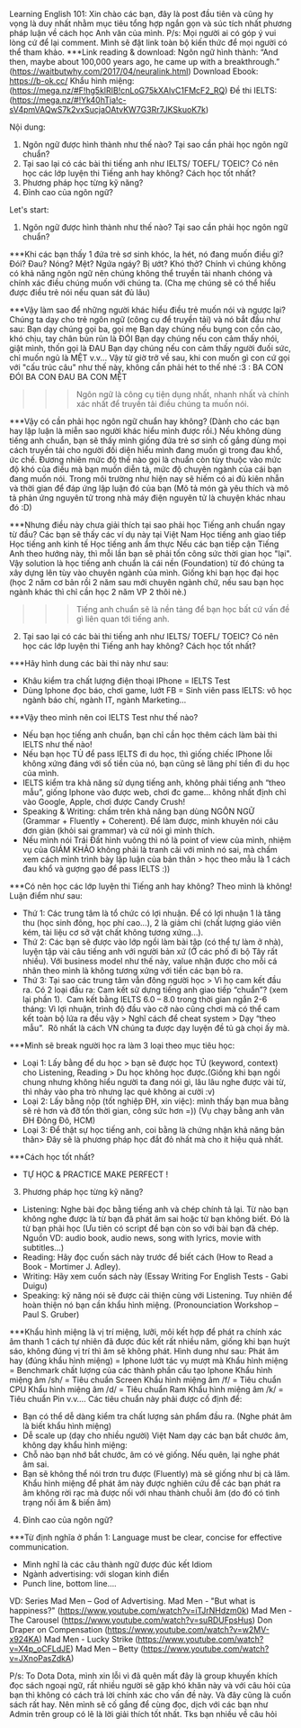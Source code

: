 Learning English 101:
Xin chào các bạn, đây là post đầu tiên và cũng hy vọng là duy nhất nhằm mục tiêu tổng hợp ngắn gọn và súc tích nhất phương pháp luận về cách học Anh văn của mình.
P/s: Mọi người ai có góp ý vui lòng cứ để lại comment. Mình sẽ đặt link toàn bộ kiến thức để mọi người có thể tham khảo.
\*\*\*Link reading & download:
Ngôn ngữ hình thành: “And then, maybe about 100,000 years ago, he came up with a breakthrough.” (https://waitbutwhy.com/2017/04/neuralink.html)
Download Ebook: https://b-ok.cc/
Khẩu hình miệng: (https://mega.nz/#F!hg5klRIB!cnLoG75kXAlvC1FMcF2_RQ)
Đề thi IELTS: (https://mega.nz/#!Yk40hTja!c-sV4pmVAQwS7k2vxSucjaOAtvKW7G3Rr7JKSkuoK7k)

Nội dung:

1. Ngôn ngữ được hình thành như thế nào? Tại sao cần phải học ngôn ngữ chuẩn?
2. Tại sao lại có các bài thi tiếng anh như IELTS/ TOEFL/ TOEIC? Có nên học các lớp luyện thi Tiếng anh hay không? Cách học tốt nhất?
3. Phương pháp học từng kỹ năng?
4. Đỉnh cao của ngôn ngữ?

Let's start:

1. Ngôn ngữ được hình thành như thế nào? Tại sao cần phải học ngôn ngữ chuẩn?

\*\*\*Khi các bạn thấy 1 đứa trẻ sơ sinh khóc, la hét, nó đang muốn điều gì?
Đói? Đau? Nóng? Mệt? Ngứa ngáy? Bị ướt? Khó thở?
Chính vì chúng không có khả năng ngôn ngữ nên chúng không thể truyền tải nhanh chóng và chính xác điều chúng muốn với chúng ta. (Cha mẹ chúng sẽ có thể hiểu được điều trẻ nói nếu quan sát đủ lâu)

\*\*\*Vậy làm sao để những người khác hiểu điều trẻ muốn nói và ngược lại?
Chúng ta dạy cho trẻ ngôn ngữ (công cụ để truyền tải) và nó bắt đầu như sau:
Bạn dạy chúng gọi ba, gọi mẹ
Bạn dạy chúng nếu bụng con cồn cào, khó chịu, tay chân bủn rủn là ĐÓI
Bạn dạy chúng nếu con cảm thấy nhói, giật mình, thốn gọi là ĐAU
Bạn dạy chúng nếu con cảm thấy người đuối sức, chỉ muốn ngủ là MỆT
v.v...
Vậy từ giờ trở về sau, khi con muốn gì con cứ gọi với "cấu trúc câu" như thế này, không cần phải hét to thế nhé :3 :
BA CON ĐÓI
BA CON ĐAU
BA CON MỆT

> > > Ngôn ngữ là công cụ tiện dụng nhất, nhanh nhất và chính xác nhất để truyền tải điều chúng ta muốn nói.

\*\*\*Vậy có cần phải học ngôn ngữ chuẩn hay không?
(Dành cho các bạn hay lập luận là miễn sao người khác hiểu mình được rồi.)
Nếu không dùng tiếng anh chuẩn, bạn sẽ thấy mình giống đứa trẻ sơ sinh cố gắng dùng mọi cách truyền tải cho người đối diện hiểu mình đang muốn gì trong đau khổ, ức chế. Đương nhiên mức độ thế nào gọi là chuẩn còn tùy thuộc vào mức độ khó của điều mà bạn muốn diễn tả, mức độ chuyên ngành của cái bạn đang muốn nói.
Trong môi trường như hiện nay sẽ hiếm có ai đủ kiên nhẫn và thời gian để đáp ứng lập luận đó của bạn
(Mô tả món gà yêu thích và mô tả phản ứng nguyên tử trong nhà máy điện nguyên tử là chuyện khác nhau đó :D)

\*\*\*Nhưng điều này chưa giải thích tại sao phải học Tiếng anh chuẩn ngay từ đầu?
Các bạn sẽ thấy các ví dụ này tại Việt Nam
Học tiếng anh giao tiếp
Học tiếng anh kinh tế
Học tiếng anh ẩm thực
Nếu các bạn tiếp cận Tiếng Anh theo hướng này, thì mỗi lần bạn sẽ phải tốn công sức thời gian học "lại". Vậy solution là học tiếng anh chuẩn là cái nền (Foundation) từ đó chúng ta xây dựng lên tùy vào chuyên ngành của mình. Giống khi bạn học đại học (học 2 năm cơ bản rồi 2 năm sau mới chuyên ngành chứ, nếu sau bạn học ngành khác thì chỉ cần học 2 năm VP 2 thôi nè.)

> > > Tiếng anh chuẩn sẽ là nền tảng để bạn học bất cứ vấn đề gì liên quan tới tiếng anh.

2. Tại sao lại có các bài thi tiếng anh như IELTS/ TOEFL/ TOEIC? Có nên học các lớp luyện thi Tiếng anh hay không? Cách học tốt nhất?

\*\*\*Hãy hình dung các bài thi này như sau:

- Khâu kiểm tra chất lượng điện thoại IPhone = IELTS Test
- Dùng Iphone đọc báo, chơi game, lướt FB = Sinh viên pass IELTS: vô học ngành báo chí, ngành IT, ngành Marketing…

\*\*\*Vậy theo mình nên coi IELTS Test như thế nào?

- Nếu bạn học tiếng anh chuẩn, bạn chỉ cần học thêm cách làm bài thi IELTS như thế nào!
- Nếu bạn học TỦ để pass IELTS đi du học, thì giống chiếc IPhone lỗi không xứng đáng với số tiền của nó, bạn cũng sẽ lãng phí tiền đi du học của mình.
- IELTS kiểm tra khả năng sử dụng tiếng anh, không phải tiếng anh “theo mẫu”, giống Iphone vào được web, chơi đc game… không nhất định chỉ vào Google, Apple, chơi được Candy Crush!
- Speaking & Writing: chấm trên khả năng bạn dùng NGÔN NGỮ (Grammar + Fluently + Coherent). Để làm được, mình khuyên nói câu đơn giản (khỏi sai grammar) và cứ nói gì mình thích.
- Nếu mình nói Trái Đất hình vuông thì nó là point of view của mình, nhiệm vụ của GIÁM KHẢO không phải là tranh cãi với mình nó sai, mà chấm xem cách mình trình bày lập luận của bản thân > học theo mẫu là 1 cách đau khổ và gượng gạo để pass IELTS :))

\*\*\*Có nên học các lớp luyện thi Tiếng anh hay không? Theo mình là không! Luận điểm như sau:

- Thứ 1: Các trung tâm là tổ chức có lợi nhuận. Để có lợi nhuận 1 là tăng thu (học sinh đông, học phí cao...), 2 là giảm chi (chất lượng giáo viên kém, tài liệu cơ sở vật chất không tương xứng...).
- Thứ 2: Các bạn sẽ được vào lớp ngồi làm bài tập (có thể tự làm ở nhà), luyện tập vài câu tiếng anh với người bản xứ (Ở các phố đi bộ Tây rất nhiều). Với business model như thế này, value nhận được cho mỗi cá nhân theo mình là không tương xứng với tiền các bạn bỏ ra.
- Thứ 3: Tại sao các trung tâm vẫn đông người học > Vì họ cam kết đầu ra. Có 2 loại đầu ra:
  Cam kết sử dựng tiếng anh giao tiếp “chuẩn”? (xem lại phần 1). 
  Cam kết bằng IELTS 6.0 – 8.0 trong thời gian ngắn 2-6 tháng: Vì lợi nhuận, trình độ đầu vào cỡ nào cũng chơi mà có thể cam kết toàn bộ lứa ra đều vậy > Nghĩ cách để cheat system > Dạy “theo mẫu”. 
  Rõ nhất là cách VN chúng ta được dạy luyện đề tủ gà chọi ấy mà.

\*\*\*Mình sẽ break người học ra làm 3 loại theo mục tiêu học:

- Loại 1: Lấy bằng để du học > bạn sẽ được học TỦ (keyword, context) cho Listening, Reading > Du học không học được.(Giống khi bạn ngồi chung nhưng không hiểu người ta đang nói gì, lâu lâu nghe được vài từ, thì nhảy vào pha trò nhưng lạc quẻ không ai cười :v)
- Loại 2: Lấy bằng nộp (tốt nghiệp ĐH, xin việc): mình thấy bạn mua bằng sẽ rẻ hơn và đỡ tốn thời gian, công sức hơn =)) (Vụ chạy bằng anh văn ĐH Đông Đô, HCM)
- Loại 3: Để thật sự học tiếng anh, coi bằng là chứng nhận khả năng bản thân> Đây sẽ là phương pháp học đắt đỏ nhất mà cho ít hiệu quả nhất.

\*\*\*Cách học tốt nhất?

- TỰ HỌC & PRACTICE MAKE PERFECT !

3. Phương pháp học từng kỹ năng?

- Listening: Nghe bài đọc bằng tiếng anh và chép chính tả lại. Từ nào bạn không nghe được là từ bạn đã phát âm sai hoặc từ bạn không biết. Đó là từ bạn phải học (Ưu tiên có script để bạn còn so với bài bạn đã chép. Nguồn VD: audio book, audio news, song with lyrics, movie with subtitles…)
- Reading: Hãy đọc cuốn sách này trước để biết cách (How to Read a Book - Mortimer J. Adley).
- Writing: Hãy xem cuốn sách này (Essay Writing For English Tests - Gabi Duigu)
- Speaking: kỹ năng nói sẽ được cải thiện cùng với Listening. Tuy nhiên để hoàn thiện nó bạn cần khẩu hình miệng. (Pronounciation Workshop – Paul S. Gruber)

\*\*\*Khẩu hình miệng là vị trí miệng, lưỡi, môi kết hợp để phát ra chính xác âm thanh 1 cách tự nhiên đã được đúc kết rất nhiều năm, giống khi bạn huýt sáo, không đúng vị trí thì âm sẽ không phát.
Hình dung như sau:
Phát âm hay (đúng khẩu hình miệng) = Iphone lướt tác vụ mượt mà
Khẩu hình miệng = Benchmark chất lượng của các thành phần cấu tạo Iphone
Khẩu hình miệng âm /sh/ = Tiêu chuẩn Screen
Khẩu hình miệng âm /f/ = Tiêu chuẩn CPU
Khẩu hình miệng âm /d/ = Tiêu chuẩn Ram
Khẩu hình miệng âm /k/ = Tiêu chuẩn Pin
v.v….
Các tiêu chuẩn này phải được cố định để:

- Bạn có thể dễ dàng kiểm tra chất lượng sản phẩm đầu ra. (Nghe phát âm là biết khẩu hình miệng)
- Dễ scale up (dạy cho nhiều người)
  Việt Nam dạy các bạn bắt chước âm, không dạy khẩu hình miệng:
- Chỗ nào bạn nhớ bắt chước, âm có vẻ giống. Nếu quên, lại nghe phát âm sai.
- Bạn sẽ không thể nói trơn tru được (Fluently) mà sẽ giống như bị cà lăm. Khẩu hình miệng để phát âm này được nghiên cứu để các bạn phát ra âm không rời rạc mà được nối với nhau thành chuỗi âm (do đó có tình trạng nối âm & biến âm)

4. Đỉnh cao của ngôn ngữ?

\*\*\*Từ định nghĩa ở phần 1:
Language must be clear, concise for effective communication.

- Mình nghĩ là các câu thành ngữ được đúc kết Idiom
- Ngành advertising: với slogan kinh điển
- Punch line, bottom line….

VD: Series Mad Men – God of Advertising.
Mad Men - "But what is happiness?" (https://www.youtube.com/watch?v=iTJrNHdzm0k)
Mad Men - The Carousel (https://www.youtube.com/watch?v=suRDUFpsHus)
Don Draper on Compensation (https://www.youtube.com/watch?v=w2MV-x924KA)
Mad Men - Lucky Strike (https://www.youtube.com/watch?v=X4p_oCFLdJE)
Mad Men – Betty (https://www.youtube.com/watch?v=JXnoPasZdkA)

P/s: To Dota Dota, mình xin lỗi vì đã quên mất đây là group khuyến khích đọc sách ngoại ngữ, rất nhiều người sẽ gặp khó khăn này và với câu hỏi của bạn thì không có cách trả lời chính xác cho vấn đề này. Và đây cũng là cuốn sách rất hay. Nên mình sẽ cố gắng để cùng đọc, dịch với các bạn như Admin trên group có lẽ là lời giải thích tốt nhất. Tks bạn nhiều về câu hỏi
